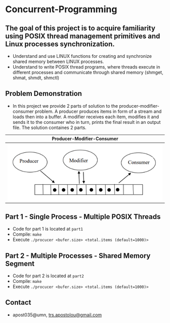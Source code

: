 # Concurrent-Programming

## The goal of this project is to acquire familiarity using POSIX thread management primitives and Linux processes synchronization.
- Understand and use LINUX functions for creating and synchronize shared memory between LINUX processes.
- Understand to write POSIX thread programs, where threads execute in different processes and communicate through shared memory (shmget, shmat, shmdt, shmctl)

## Problem Demonstration
- In this project we provide 2 parts of solution to the producer-modifier-consumer problem. A producer produces items in form of a stream and loads then into a buffer. A modifier receives each item, modifies it and sends it to the consumer who in turn, prints the final result in an output file. The solution containes 2 parts.

| Producer-Modifier-Consumer |
| --- |
| ![](prod-modf-cons.png) |

## Part 1 - Single Process - Multiple POSIX Threads
- Code for part 1 is located at `part1`
- Compile: `make`
- Execute `./procucer <bufer.size> <total.items (default=1000)>`

## Part 2 - Multiple Processes - Shared Memory Segment
- Code for part 2 is located at `part2`
- Compile: `make`
- Execute `./procucer <bufer.size> <total.items (default=1000)>`

## Contact
- apost035@umn, trs.apostolou@gmail.com
